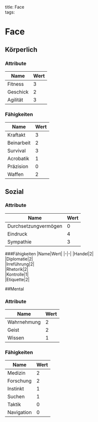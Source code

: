 title: Face  
tags:   
# Face

## Körperlich

### Attribute
|Name|Wert|
|-|-|
|Fitness|3|  
|Geschick|2|  
|Agilität|3|  

### Fähigkeiten
|Name|Wert|
|-|-|
|Kraftakt|3|  
|Beinarbeit|2|  
|Survival|3|  
|Acrobatik|1|  
|Präzision|0|  
|Waffen|2|  

## Sozial

### Attribute
|Name|Wert|
|-|-|
|Durchsetzungvermögen|0|  
|Eindruck|4|  
|Sympathie|3|  

###Fähigkeiten
|Name|Wert|
|-|-|
|Handel|2|  
|Diplomatie|2|  
|Irreführung|2|  
|Rhetorik|2|  
|Kontrolle|1|  
|Etiquette|2|

##Mental

### Attribute
|Name|Wert|
|-|-|
|Wahrnehmung|2|  
|Geist|2|  
|Wissen|1|  

### Fähigkeiten
|Name|Wert|
|-|-|
|Medizin|2|  
|Forschung|2|  
|Instinkt|1|  
|Suchen|1|  
|Taktik|0|  
|Navigation|0|  